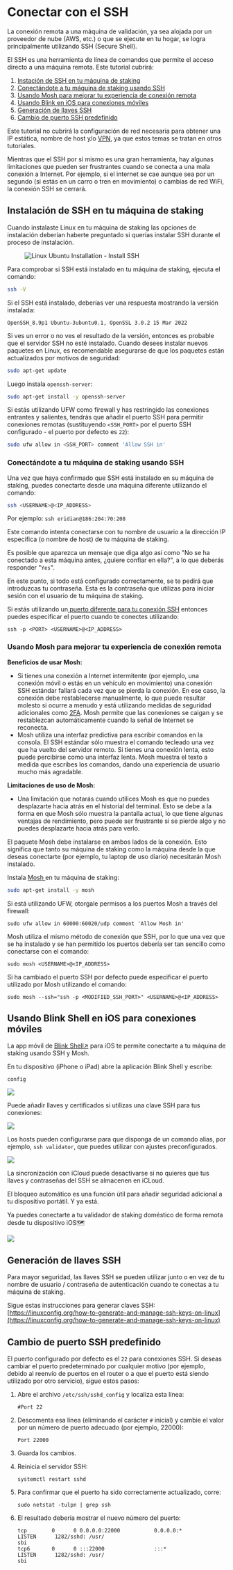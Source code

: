 # Conectar con el SSH

La conexión remota a una máquina de validación, ya sea alojada por un proveedor de nube (AWS, etc.) o que se ejecute en tu hogar, se logra principalmente utilizando SSH (Secure Shell).

El SSH es una herramienta de línea de comandos que permite el acceso directo a una máquina remota. Este tutorial cubrirá:

1. [Instación de SSH en tu máquina de staking](#installing-ssh-on-your-staking-machine)
2. [Conectándote a tu máquina de staking usando SSH](#connecting-to-your-staking-machine-using-ssh)
3. [Usando Mosh para mejorar tu experiencia de conexión remota](#using-mosh-to-improve-your-remote-connection-experience)
4. [Usando Blink en iOS para conexiones móviles](#using-blink-for-ios-for-mobile-connections)
5. [Generación de llaves SSH ](#generating-ssh-keys)
6. [Cambio de puerto SSH predefinido](#changing-the-default-ssh-port)

Este tutorial no cubrirá la configuración de red necesaria para obtener una IP estática, nombre de host y/o [VPN](http://127.0.0.1:5000/o/5TLAFycQGS1YA3kIVVOf/s/x0r5p8oRhI3NM8yvyTPC/), ya que estos temas se tratan en otros tutoriales.

Mientras que el SSH por sí mismo es una gran herramienta, hay algunas limitaciones que pueden ser frustrantes cuando se conecta a una mala conexión a Internet. Por ejemplo, si el internet se cae aunque sea por un segundo (si estás en un carro o tren en movimiento) o cambias de red WiFi, la conexión SSH se cerrará.

## Instalación de SSH en tu máquina de staking

Cuando instalaste Linux en tu máquina de staking las opciones de instalación deberían haberte preguntado si querías instalar SSH durante el proceso de instalación.

<figure><img src="/assets/img/gitbook/image (25).png" alt="Linux Ubuntu Installation - Install SSH"><figcaption></figcaption></figure>

Para comprobar si SSH está instalado en tu máquina de staking, ejecuta el comando:

```bash
ssh -V
```

Si el SSH está instalado, deberías ver una respuesta mostrando la versión instalada:

```
OpenSSH_8.9p1 Ubuntu-3ubuntu0.1, OpenSSL 3.0.2 15 Mar 2022
```

Si ves un error o no ves el resultado de la versión, entonces es probable que el servidor SSH no esté instalado. Cuando desees instalar nuevos paquetes en Linux, es recomendable asegurarse de que los paquetes están actualizados por motivos de seguridad:

```bash
sudo apt-get update
```

Luego instala `openssh-server`:

```bash
sudo apt-get install -y openssh-server
```

Si estás utilizando UFW como firewall y has restringido las conexiones entrantes y salientes, tendrás que añadir el puerto SSH para permitir conexiones remotas (sustituyendo `<SSH_PORT>` por el puerto SSH configurado - el puerto por defecto es `22`):

```bash
sudo ufw allow in <SSH_PORT> comment 'Allow SSH in'
```

### Conectándote a tu máquina de staking usando SSH

Una vez que haya confirmado que SSH está instalado en su máquina de staking, puedes conectarte desde una máquina diferente utilizando el comando:

```bash
ssh <USERNAME>@<IP_ADDRESS>
```

Por ejemplo: `ssh eridian@186:204:70:208`

Este comando intenta conectarse con tu nombre de usuario a la dirección IP específica (o nombre de host) de tu máquina de staking.

Es posible que aparezca un mensaje que diga algo así como "No se ha conectado a esta máquina antes, ¿quiere confiar en ella?", a lo que deberás responder "`Yes`".

En este punto, si todo está configurado correctamente, se te pedirá que introduzcas tu contraseña. Esta es la contraseña que utilizas para iniciar sesión con el usuario de tu máquina de staking.

Si estás utilizando un[ puerto diferente para tu conexión SSH](#changing-the-default-ssh-port) entonces puedes especificar el puerto cuando te conectes utilizando:

```
ssh -p <PORT> <USERNAME>@<IP_ADDRESS>
```

### Usando Mosh para mejorar tu experiencia de conexión remota

**Beneficios de usar Mosh:**

* Si tienes una conexión a Internet intermitente (por ejemplo, una conexión móvil o estás en un vehículo en movimiento) una conexión SSH estándar fallará cada vez que se pierda la conexión. En ese caso, la conexión debe restablecerse manualmente, lo que puede resultar molesto si ocurre a menudo y está utilizando medidas de seguridad adicionales como [2FA](/spanish/tutorials/ssh-security-2fa). Mosh permite que las conexiones se caigan y se restablezcan automáticamente cuando la señal de Internet se reconecta.
* Mosh utiliza una interfaz predictiva para escribir comandos en la consola. El SSH estándar sólo muestra el comando tecleado una vez que ha vuelto del servidor remoto. Si tienes una conexión lenta, esto puede percibirse como una interfaz lenta. Mosh muestra el texto a medida que escribes los comandos, dando una experiencia de usuario mucho más agradable.

**Limitaciones de uso de Mosh:**

* Una limitación que notarás cuando utilices Mosh es que no puedes desplazarte hacia atrás en el historial del terminal. Esto se debe a la forma en que Mosh sólo muestra la pantalla actual, lo que tiene algunas ventajas de rendimiento, pero puede ser frustrante si se pierde algo y no puedes desplazarte hacia atrás para verlo.

El paquete Mosh debe instalarse en ambos lados de la conexión. Esto significa que tanto su máquina de staking como la máquina desde la que deseas conectarte (por ejemplo, tu laptop de uso diario) necesitarán Mosh instalado.

Instala [Mosh ](https://mosh.org/#getting)en tu máquina de staking:

```bash
sudo apt-get install -y mosh
```

Si está utilizando UFW, otorgale permisos a los puertos Mosh a través del firewall:

```
sudo ufw allow in 60000:60020/udp comment 'Allow Mosh in'
```

Mosh utiliza el mismo método de conexión que SSH, por lo que una vez que se ha instalado y se han permitido los puertos debería ser tan sencillo como conectarse con el comando:

```
sudo mosh <USERNAME>@<IP_ADDRESS>
```

Si ha cambiado el puerto SSH por defecto puede especificar el puerto utilizado por Mosh utilizando el comando:

```
sudo mosh --ssh="ssh -p <MODIFIED_SSH_PORT>" <USERNAME>@<IP_ADDRESS>
```

## Usando Blink Shell en iOS para conexiones móviles

La app móvil de [Blink Shell↗](https://apps.apple.com/us/app/blink-shell-code-editor/id1594898306) para iOS te permite conectarte a tu máquina de staking usando SSH y Mosh.

En tu dispositivo (iPhone o iPad) abre la aplicación Blink Shell y escribe:

```
config
```

![](</assets/img/gitbook/image (57).png>)

Puede añadir llaves y certificados si utilizas una clave SSH para tus conexiones:

![](</assets/img/gitbook/image (7) (2).png>)

Los hosts pueden configurarse para que disponga de un comando alias, por ejemplo, `ssh validator`, que puedes utilizar con ajustes preconfigurados.

![](</assets/img/gitbook/image (77).png>)

La sincronización con iCloud puede desactivarse si no quieres que tus llaves y contraseñas del SSH se almacenen en iCLoud.

El bloqueo automático es una función útil para añadir seguridad adicional a tu dispositivo portátil. Y ya está.

Ya puedes conectarte a tu validador de staking doméstico de forma remota desde tu dispositivo iOS🗺️

![](</assets/img/gitbook/image (4) (3).png>)

## Generación de llaves SSH

Para mayor seguridad, las llaves SSH se pueden utilizar junto o en vez de tu nombre de usuario / contraseña de autenticación cuando te conectas a tu máquina de staking.

Sigue estas instrucciones para generar claves SSH: [https://linuxconfig.org/how-to-generate-and-manage-ssh-keys-on-linux](https://linuxconfig.org/how-to-generate-and-manage-ssh-keys-on-linux)

## Cambio de puerto SSH predefinido

El puerto configurado por defecto es el `22` para conexiones SSH. Si deseas cambiar el puerto predeterminado por cualquier motivo (por ejemplo, debido al reenvío de puertos en el router o a que el puerto está siendo utilizado por otro servicio), sigue estos pasos:

1.  Abre el archivo `/etc/ssh/sshd_config` y localiza esta línea:

    ```
    #Port 22
    ```
2.  Descomenta esa línea (eliminando el carácter `#` inicial) y cambie el valor por un número de puerto adecuado (por ejemplo, 22000):

    ```
    Port 22000
    ```
3. Guarda los cambios.
4.  Reinicia el servidor SSH:

    ```
    systemctl restart sshd
    ```
5.  Para confirmar que el puerto ha sido correctamente actualizado, corre:

    ```
    sudo netstat -tulpn | grep ssh
    ```
6.  El resultado debería mostrar el nuevo número del puerto:

    ```
    tcp        0      0 0.0.0.0:22000           0.0.0.0:*               LISTEN      1282/sshd: /usr/
    sbi 
    tcp6       0      0 :::22000                :::*                    LISTEN      1282/sshd: /usr/
    sbi 
    ```

